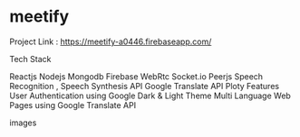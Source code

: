 # meetify

Project Link : https://meetify-a0446.firebaseapp.com/

Tech Stack

Reactjs
Nodejs
Mongodb
Firebase
WebRtc
Socket.io
Peerjs
Speech Recognition , Speech Synthesis API
Google Translate API
Ploty
Features
User Authentication using Google
Dark & Light Theme
Multi Language Web Pages using Google Translate API

 images
 
